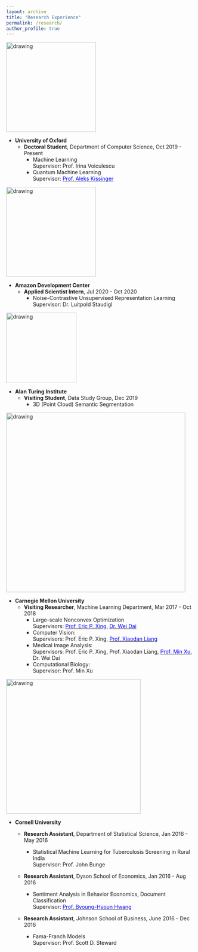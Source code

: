 ```yaml
---
layout: archive
title: "Research Experience"
permalink: /research/
author_profile: true
---
```

<a href="http://www.cs.ox.ac.uk/"><img src="https://eveningdong.github.io/images/oxford.jpg" alt="drawing" width="240px"/></a>
* **University of Oxford**  
  + **Doctoral Student**, Department of Computer Science, Oct 2019 - Present  
    - Machine Learning  
    Supervisor: Prof. Irina Voiculescu  
    - Quantum Machine Learning  
    Supervisor: [<span style="color:blue">Prof. Aleks Kissinger</span>](https://scholar.google.com/citations?user=znjzEpUAAAAJ&hl=en)  

<a href="https://www.amazon.com/"><img src="https://eveningdong.github.io/images/amazon.png" alt="drawing" width="240px"/></a>  
* **Amazon Development Center**  
  + **Applied Scientist Intern**, Jul 2020 - Oct 2020  
    - Noise-Contrastive Unsupervised Representation Learning  
      Supervisor: Dr. Luitpold Staudigl

<a href="https://www.turing.ac.uk/"><img src="https://eveningdong.github.io/images/ati.png" alt="drawing" width="188px"/></a> 
* **Alan Turing Institute**  
  + **Visiting Student**, Data Study Group, Dec 2019  
    - 3D (Point Cloud) Semantic Segmentation  

<a href="https://www.ml.cmu.edu/"><img src="https://eveningdong.github.io/images/cmu.png" alt="drawing" width="480px"/></a>  
* **Carnegie Mellon University**  
  + **Visiting Researcher**, Machine Learning Department, Mar 2017 - Oct 2018  
    - Large-scale Nonconvex Optimization  
      Supervisors: [<span style="color:blue">Prof. Eric P. Xing</span>](https://scholar.google.com/citations?user=5pKTRxEAAAAJ&hl=en), [<span style="color:blue">Dr. Wei Dai</span>](https://scholar.google.com/citations?user=M9oUY4cAAAAJ&hl=en)  
    - Computer Vision:  
      Supervisors: Prof. Eric P. Xing, [<span style="color:blue">Prof. Xiaodan Liang</span>](https://scholar.google.com/citations?user=voxznZAAAAAJ&hl=en)  
    - Medical Image Analysis:  
      Supervisors: Prof. Eric P. Xing, Prof. Xiaodan Liang, [<span style="color:blue">Prof. Min Xu</span>](https://scholar.google.com/citations?user=Y3Cqt0cAAAAJ&hl=en), Dr. Wei Dai  
    - Computational Biology:  
      Supervisor: Prof. Min Xu  

<a href="https://www.cornell.edu/"><img src="https://eveningdong.github.io/images/cornell.png" alt="drawing" width="360px"/></a>  
* **Cornell University**  
  + **Research Assistant**, Department of Statistical Science, Jan 2016 - May 2016    
    - Statistical Machine Learning for Tuberculosis Screening in Rural India  
      Supervisor: Prof. John Bunge   

  + **Research Assistant**, Dyson School of Economics, Jan 2016 - Aug 2016  
    - Sentiment Analysis in Behavior Economics, Document Classification  
      Supervisor: [<span style="color:blue">Prof. Byoung-Hyoun Hwang</span>](https://scholar.google.com/citations?hl=en&user=X4WN_d0AAAAJ)  

  + **Research Assistant**, Johnson School of Business, June 2016 - Dec 2016  
    - Fama-Franch Models  
      Supervisor: Prof. Scott D. Steward  
